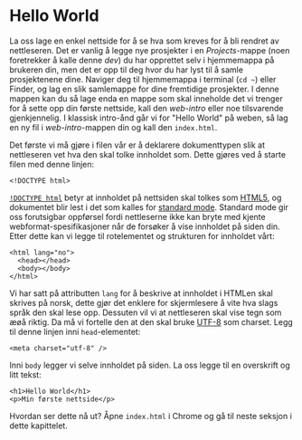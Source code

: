 # Hello World

La oss lage en enkel nettside for å se hva som kreves for å bli rendret av nettleseren. Det er vanlig å legge nye prosjekter i en _Projects_-mappe \(noen foretrekker å kalle denne _dev_\) du har opprettet selv i hjemmemappa på brukeren din, men det er opp til deg hvor du har lyst til å samle prosjektenene dine. Naviger deg til hjemmemappa i terminal \(`cd ~`\) eller Finder, og lag en slik samlemappe for dine fremtidige prosjekter. I denne mappen kan du så lage enda en mappe som skal inneholde det vi trenger for å sette opp din første nettside, kall den _web-intro_ eller noe tilsvarende gjenkjennelig. I klassisk intro-ånd går vi for "Hello World" på weben, så lag en ny fil i _web-intro_-mappen din og kall den `index.html`.

Det første vi må gjøre i filen vår er å deklarere dokumenttypen slik at nettleseren vet hva den skal tolke innholdet som. Dette gjøres ved å starte filen med denne linjen:

`<!DOCTYPE html>`

[`!DOCTYPE html`](https://www.w3.org/TR/html5/syntax.html#the-doctype) betyr at innholdet på nettsiden skal tolkes som [HTML5](https://developer.mozilla.org/en-US/docs/Web/Guide/HTML/HTML5), og dokumentet blir lest i det som kalles for [standard mode](https://developer.mozilla.org/en-US/docs/Quirks_Mode_and_Standards_Mode). Standard mode gir oss forutsigbar oppførsel fordi nettleserne ikke kan bryte med kjente webformat-spesifikasjoner når de forsøker å vise innholdet på siden din. Etter dette kan vi legge til rotelementet og strukturen for innholdet vårt:

```markup
<html lang="no">
  <head></head>
  <body></body>
</html>
```

Vi har satt på attributten `lang` for å beskrive at innholdet i HTMLen skal skrives på norsk, dette gjør det enklere for skjermlesere å vite hva slags språk den skal lese opp. Dessuten vil vi at nettleseren skal vise tegn som æøå riktig. Da må vi fortelle den at den skal bruke [UTF-8](https://en.wikipedia.org/wiki/UTF-8) som charset. Legg til denne linjen inni `head`-elementet:

`<meta charset="utf-8" />`

Inni `body` legger vi selve innholdet på siden. La oss legge til en overskrift og litt tekst:

```markup
<h1>Hello World</h1>
<p>Min første nettside</p>
```

Hvordan ser dette nå ut? Åpne `index.html` i Chrome og gå til neste seksjon i dette kapittelet.

